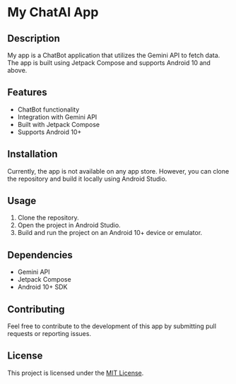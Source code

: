 # My ChatAI App

## Description
My app is a ChatBot application that utilizes the Gemini API to fetch data. The app is built using Jetpack Compose and supports Android 10 and above.

## Features
- ChatBot functionality
- Integration with Gemini API
- Built with Jetpack Compose
- Supports Android 10+

## Installation
Currently, the app is not available on any app store. However, you can clone the repository and build it locally using Android Studio.

## Usage
1. Clone the repository.
2. Open the project in Android Studio.
3. Build and run the project on an Android 10+ device or emulator.

## Dependencies
- Gemini API
- Jetpack Compose
- Android 10+ SDK

## Contributing
Feel free to contribute to the development of this app by submitting pull requests or reporting issues.

## License
This project is licensed under the [MIT License](LICENSE).
